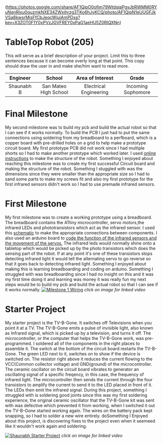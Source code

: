 (https://photos.google.com/share/AF1QipO0ofjm79WtdqiaPgvJbRWMM0RYuNqnRIxu0quzmkNXE34ZWxihrzg3TKo6hJyKCQ/photo/AF1QipN1eUUGFJkVSa8kwsrMisFfCbJeqcWjuiAmPDxa?key=X3ZOT0F1Y0xPVzJGVFREY0xPaG1aeHU5Z0RIQXNn)
# TableTop Robot (205)
This will serve as a brief description of your project. Limit this to three sentences because it can become overly long at that point. This copy should draw the user in and make she/him want to read more.

| **Engineer** | **School** | **Area of Interest** | **Grade** |
|:--:|:--:|:--:|:--:|
| Shaunabh B | San Mateo High School | Electrical Engineering | Incoming Sophomore


  
# Final Milestone
My second milestone was to build my pcb and build the actual robot so that I can see if it works normally. To build the PCB I just had to put the same connections using soldering from my breadboard to a perfboard, which is a copper board with pre-drilled holes on a grid to help make a prototype circuit board. My first prototype PCB did not work since I had multiple shorts so I had to make another prototype which worked later. I used [online instructions](https://www.instructables.com/Tiny-Wanderer-A-Table-Top-Robot/) to make the structure of the robot. Something I enjoyed about reaching this milestone was to create my first successful Circuit board and making the structure of the robot. Something I stuggled with was the dimensions since they were smaller than the appropriate size so I had to sand some parts to make my screws fit and also my first prototype for the first infrared sensors didn't work so I had to use premade infrared sensors.



# First Milestone
My first milestone was to create a working prototype using a breadboard. The breadboard contains the ATtiny microcontroller, servo motors,the infrared LEDs and phototransistors which act as the infrared sensor. I used this [schematic](https://github.com/BlueStamp-Engineering-2022/Shaunabh_BSE_Project/blob/f8d4d848aaaa821004db3e821adecc59988f2757/Schematic.pdf) to make the appropriate connections between components. I also used an arduino board to [code the function of the infrared sensors and the movement of the servos.](https://github.com/BlueStamp-Engineering-2022/Shaunabh_BSE_Project/blob/a1d07006e6e79339a3740421a67f5c24dbfb9e40/Tabletop_robot.ino) The infrared leds would normally shine onto a tabletop which would be picked up by the photo transistors which does the sensing part of the robot. If at any point it's one of these transistors stops detecting infrared light it would tell the alternating servo to go reverse so that it goes back to detecting infrared light. Something I enjoyed about making this is learning breadboarding and coding on arduino. Something I struggled with was breadboarding since I had no insight on this and it was my first time doing it and learning was money it was really fun my next steps would be to build my pcb and build the actual robot so that I can see if it works normally.
[![Milestone 1 Wiring](https://res.cloudinary.com/dbuxx0uql/image/upload/v1657554964/20220708_112955_uhk9om.jpg)](https://www.youtube.com/watch?v=vzuAO6n93tA "Shaunabh Milestone 1")
*click on image for linked video*
# Starter Project
My starter project is the TV-B-Gone. It switches off Televisions when you point it at a TV. The TV-B-Gone emits a pulse of invisible light, also known as Infrared signal, which is picked up by a television, and turns it off. The microcontroller, or the computer that helps the TV-B-Gone work, was pre-programmed. I soldered all of the components in the right places to assemble it. The switch at the bottom of the circuit board restarts the TV-B-Gone. The green LED next to it, switches on to show if the device is switched on. The resistor right above it reduces the current flowing to the VCC(Common collector voltage) and GND(ground) of the microcontroller. The ceramic oscillator on the circuit board vibrates to generator an oscillating signal of a specific freqency, in this case, the frequency of infrared light. The microcontroller then sends the current through the four transistors to amplify the current to send it to the LED placed in front of it. The LEDs then emit the infrared signal. During this project, something I struggled with is soldering good joints since this was my first soldering experience, the original ceramic oscillator that the TV-B-Gone kit was sent with was defective which prevented it from working, when I switched it out the TV-B-Gone started working again. The wires on the battery pack kept snapping, so I had to solder a new wire entirely. doSomething I Enjoyed about this project, is discovering fixes to the project even when it seemeed like it wouldn't work again and soldering.

[![Shaunabh Starter Project](https://res.cloudinary.com/dbuxx0uql/image/upload/v1657728809/20220708_115729_lcatec.jpg)](https://www.youtube.com/watch?v=WTV-NTjOOtQ "Shaunabh Starter Project")
*click on image for linked video*
